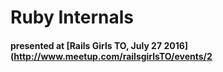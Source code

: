 # Ruby Internals
#### presented at [Rails Girls TO, July 27 2016](http://www.meetup.com/railsgirlsTO/events/2